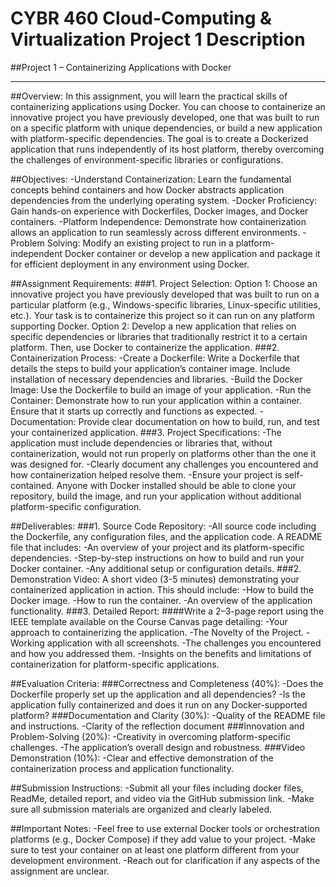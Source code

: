# CYBR 460 Cloud-Computing & Virtualization Project 1 Description

##Project 1 – Containerizing Applications with Docker
________________________________________
##Overview:
In this assignment, you will learn the practical skills of containerizing applications using Docker. You can choose to containerize an innovative project you have previously developed, one that was built to run on a specific platform with unique dependencies, or build a new application with platform-specific dependencies. The goal is to create a Dockerized application that runs independently of its host platform, thereby overcoming the challenges of environment-specific libraries or configurations.

##Objectives:
-Understand Containerization: Learn the fundamental concepts behind containers and how Docker abstracts application dependencies from the underlying operating system.
-Docker Proficiency: Gain hands-on experience with Dockerfiles, Docker images, and Docker containers.
-Platform Independence: Demonstrate how containerization allows an application to run seamlessly across different environments.
-Problem Solving: Modify an existing project to run in a platform-independent Docker container or develop a new application and package it for efficient deployment in any environment using Docker.


##Assignment Requirements:
###1.	Project Selection:
Option 1: Choose an innovative project you have previously developed that was built to run on a particular platform (e.g., Windows-specific libraries, Linux-specific utilities, etc.). Your task is to containerize this project so it can run on any platform supporting Docker.
Option 2: Develop a new application that relies on specific dependencies or libraries that traditionally restrict it to a certain platform. Then, use Docker to containerize the application.
###2.	Containerization Process:
-Create a Dockerfile: Write a Dockerfile that details the steps to build your application’s container image. Include installation of necessary dependencies and libraries.
-Build the Docker Image: Use the Dockerfile to build an image of your application.
-Run the Container: Demonstrate how to run your application within a container. Ensure that it starts up correctly and functions as expected.
-Documentation: Provide clear documentation on how to build, run, and test your containerized application.
###3.	Project Specifications:
-The application must include dependencies or libraries that, without containerization, would not run properly on platforms other than the one it was designed for.
-Clearly document any challenges you encountered and how containerization helped resolve them.
-Ensure your project is self-contained. Anyone with Docker installed should be able to clone your repository, build the image, and run your application without additional platform-specific configuration.

##Deliverables:
###1.	Source Code Repository: 
	-All source code including the Dockerfile, any configuration files, and the application code.
	A README file that includes: 
	-An overview of your project and its platform-specific dependencies.
	-Step-by-step instructions on how to build and run your Docker container.
	-Any additional setup or configuration details.
###2.	Demonstration Video: 
A short video (3-5 minutes) demonstrating your containerized application in action. This should include: 
-How to build the Docker image.
-How to run the container.
-An overview of the application functionality.
###3.	Detailed Report: 
####Write a 2–3-page report using the IEEE template available on the Course Canvas page detailing: 
-Your approach to containerizing the application.
-The Novelty of the Project.
-Working application with all screenshots.
-The challenges you encountered and how you addressed them.
-Insights on the benefits and limitations of containerization for platform-specific applications.

##Evaluation Criteria:
###Correctness and Completeness (40%): 
-Does the Dockerfile properly set up the application and all dependencies?
-Is the application fully containerized and does it run on any Docker-supported platform?
###Documentation and Clarity (30%): 
-Quality of the README file and instructions.
-Clarity of the reflection document
###Innovation and Problem-Solving (20%): 
-Creativity in overcoming platform-specific challenges.
-The application’s overall design and robustness.
###Video Demonstration (10%): 
-Clear and effective demonstration of the containerization process and application functionality.

##Submission Instructions:
-Submit all your files including docker files, ReadMe, detailed report, and video via the GitHub submission link. 
-Make sure all submission materials are organized and clearly labeled.

##Important Notes:
-Feel free to use external Docker tools or orchestration platforms (e.g., Docker Compose) if they add value to your project.
-Make sure to test your container on at least one platform different from your development environment.
-Reach out for clarification if any aspects of the assignment are unclear.


